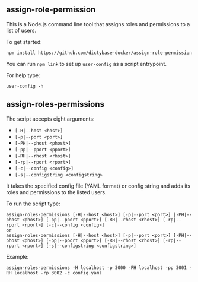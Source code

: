 ## assign-role-permission

This is a Node.js command line tool that assigns roles and permissions to a list of users.

To get started:

```
npm install https://github.com/dictybase-docker/assign-role-permission
```

You can run `npm link` to set up `user-config` as a script entrypoint.

For help type:

```
user-config -h
```

## assign-roles-permissions

The script accepts eight arguments:

* `[-H|--host <host>]`
* `[-p|--port <port>]`
* `[-PH|--phost <phost>]`
* `[-pp|--pport <pport>]`
* `[-RH|--rhost <rhost>]`
* `[-rp|--rport <rport>]`
* `[-c|--config <config>]`
* `[-s|--configstring <configstring>`

It takes the specified config file (YAML format) or config string and adds its roles and permissions to the listed users.

To run the script type:

```
assign-roles-permissions [-H|--host <host>] [-p|--port <port>] [-PH|--phost <phost>] [-pp|--pport <pport>] [-RH|--rhost <rhost>] [-rp|--rport <rport>] [-c|--config <config>]
or
assign-roles-permissions [-H|--host <host>] [-p|--port <port>] [-PH|--phost <phost>] [-pp|--pport <pport>] [-RH|--rhost <rhost>] [-rp|--rport <rport>] [-s|--configstring <configstring>]
```

Example:

```
assign-roles-permissions -H localhost -p 3000 -PH localhost -pp 3001 -RH localhost -rp 3002 -c config.yaml
```
